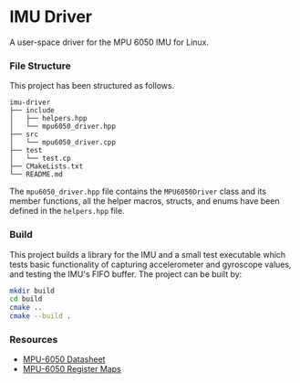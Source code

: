 # IMU Driver

A user-space driver for the MPU 6050 IMU for Linux.

### File Structure
This project has been structured as follows.
```
imu-driver
├── include
│   ├── helpers.hpp
│   └── mpu6050_driver.hpp
├── src
│   └── mpu6050_driver.cpp
├── test
│   └── test.cp
├── CMakeLists.txt
└── README.md
```
The `mpu6050_driver.hpp` file contains the `MPU6050Driver` class and its member functions, all the helper macros, structs, and enums have been defined in the `helpers.hpp` file.

### Build
This project builds a library for the IMU and a small test executable which tests basic functionality of capturing accelerometer and gyroscope values, and testing the IMU's FIFO buffer. The project can be built by:

```bash
mkdir build
cd build
cmake ..
cmake --build .
```

### Resources
- [MPU-6050 Datasheet](https://invensense.tdk.com/wp-content/uploads/2015/02/MPU-6000-Datasheet1.pdf)
- [MPU-6050 Register Maps](https://invensense.tdk.com/wp-content/uploads/2015/02/MPU-6000-Register-Map1.pdf)